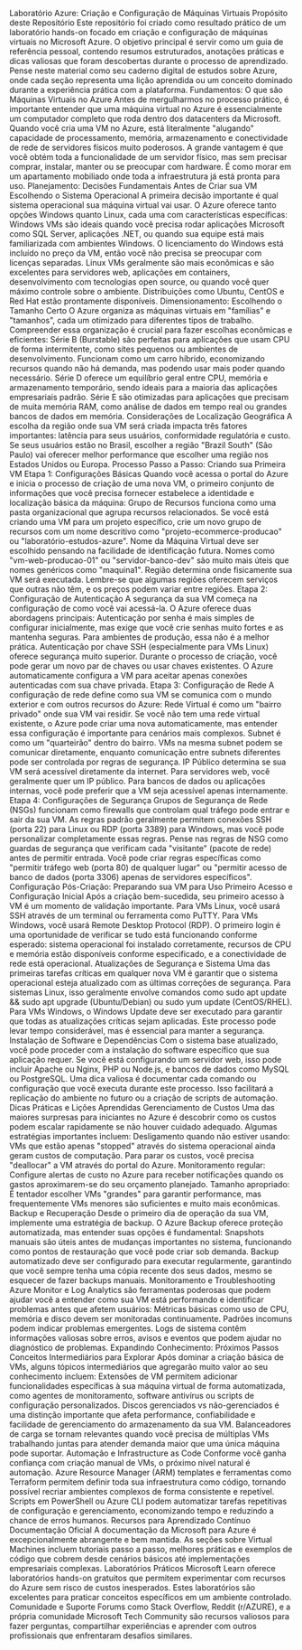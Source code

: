 Laboratório Azure: Criação e Configuração de Máquinas Virtuais
Propósito deste Repositório
Este repositório foi criado como resultado prático de um laboratório hands-on focado em criação e configuração de máquinas virtuais no Microsoft Azure. O objetivo principal é servir como um guia de referência pessoal, contendo resumos estruturados, anotações práticas e dicas valiosas que foram descobertas durante o processo de aprendizado.
Pense neste material como seu caderno digital de estudos sobre Azure, onde cada seção representa uma lição aprendida ou um conceito dominado durante a experiência prática com a plataforma.
Fundamentos: O que são Máquinas Virtuais no Azure
Antes de mergulharmos no processo prático, é importante entender que uma máquina virtual no Azure é essencialmente um computador completo que roda dentro dos datacenters da Microsoft. Quando você cria uma VM no Azure, está literalmente "alugando" capacidade de processamento, memória, armazenamento e conectividade de rede de servidores físicos muito poderosos.
A grande vantagem é que você obtém toda a funcionalidade de um servidor físico, mas sem precisar comprar, instalar, manter ou se preocupar com hardware. É como morar em um apartamento mobiliado onde toda a infraestrutura já está pronta para uso.
Planejamento: Decisões Fundamentais Antes de Criar sua VM
Escolhendo o Sistema Operacional
A primeira decisão importante é qual sistema operacional sua máquina virtual vai usar. O Azure oferece tanto opções Windows quanto Linux, cada uma com características específicas:
Windows VMs são ideais quando você precisa rodar aplicações Microsoft como SQL Server, aplicações .NET, ou quando sua equipe está mais familiarizada com ambientes Windows. O licenciamento do Windows está incluído no preço da VM, então você não precisa se preocupar com licenças separadas.
Linux VMs geralmente são mais econômicas e são excelentes para servidores web, aplicações em containers, desenvolvimento com tecnologias open source, ou quando você quer máximo controle sobre o ambiente. Distribuições como Ubuntu, CentOS e Red Hat estão prontamente disponíveis.
Dimensionamento: Escolhendo o Tamanho Certo
O Azure organiza as máquinas virtuais em "famílias" e "tamanhos", cada um otimizado para diferentes tipos de trabalho. Compreender essa organização é crucial para fazer escolhas econômicas e eficientes:
Série B (Burstable) são perfeitas para aplicações que usam CPU de forma intermitente, como sites pequenos ou ambientes de desenvolvimento. Funcionam como um carro híbrido, economizando recursos quando não há demanda, mas podendo usar mais poder quando necessário.
Série D oferece um equilíbrio geral entre CPU, memória e armazenamento temporário, sendo ideais para a maioria das aplicações empresariais padrão.
Série E são otimizadas para aplicações que precisam de muita memória RAM, como análise de dados em tempo real ou grandes bancos de dados em memória.
Considerações de Localização Geográfica
A escolha da região onde sua VM será criada impacta três fatores importantes: latência para seus usuários, conformidade regulatória e custo. Se seus usuários estão no Brasil, escolher a região "Brazil South" (São Paulo) vai oferecer melhor performance que escolher uma região nos Estados Unidos ou Europa.
Processo Passo a Passo: Criando sua Primeira VM
Etapa 1: Configurações Básicas
Quando você acessa o portal do Azure e inicia o processo de criação de uma nova VM, o primeiro conjunto de informações que você precisa fornecer estabelece a identidade e localização básica da máquina:
Grupo de Recursos funciona como uma pasta organizacional que agrupa recursos relacionados. Se você está criando uma VM para um projeto específico, crie um novo grupo de recursos com um nome descritivo como "projeto-ecommerce-producao" ou "laboratório-estudos-azure".
Nome da Máquina Virtual deve ser escolhido pensando na facilidade de identificação futura. Nomes como "vm-web-producao-01" ou "servidor-banco-dev" são muito mais úteis que nomes genéricos como "maquina1".
Região determina onde fisicamente sua VM será executada. Lembre-se que algumas regiões oferecem serviços que outras não têm, e os preços podem variar entre regiões.
Etapa 2: Configuração de Autenticação
A segurança da sua VM começa na configuração de como você vai acessá-la. O Azure oferece duas abordagens principais:
Autenticação por senha é mais simples de configurar inicialmente, mas exige que você crie senhas muito fortes e as mantenha seguras. Para ambientes de produção, essa não é a melhor prática.
Autenticação por chave SSH (especialmente para VMs Linux) oferece segurança muito superior. Durante o processo de criação, você pode gerar um novo par de chaves ou usar chaves existentes. O Azure automaticamente configura a VM para aceitar apenas conexões autenticadas com sua chave privada.
Etapa 3: Configuração de Rede
A configuração de rede define como sua VM se comunica com o mundo exterior e com outros recursos do Azure:
Rede Virtual é como um "bairro privado" onde sua VM vai residir. Se você não tem uma rede virtual existente, o Azure pode criar uma nova automaticamente, mas entender essa configuração é importante para cenários mais complexos.
Subnet é como um "quarteirão" dentro do bairro. VMs na mesma subnet podem se comunicar diretamente, enquanto comunicação entre subnets diferentes pode ser controlada por regras de segurança.
IP Público determina se sua VM será acessível diretamente da internet. Para servidores web, você geralmente quer um IP público. Para bancos de dados ou aplicações internas, você pode preferir que a VM seja acessível apenas internamente.
Etapa 4: Configurações de Segurança
Grupos de Segurança de Rede (NSGs) funcionam como firewalls que controlam qual tráfego pode entrar e sair da sua VM. As regras padrão geralmente permitem conexões SSH (porta 22) para Linux ou RDP (porta 3389) para Windows, mas você pode personalizar completamente essas regras.
Pense nas regras de NSG como guardas de segurança que verificam cada "visitante" (pacote de rede) antes de permitir entrada. Você pode criar regras específicas como "permitir tráfego web (porta 80) de qualquer lugar" ou "permitir acesso de banco de dados (porta 3306) apenas de servidores específicos".
Configuração Pós-Criação: Preparando sua VM para Uso
Primeiro Acesso e Configuração Inicial
Após a criação bem-sucedida, seu primeiro acesso à VM é um momento de validação importante. Para VMs Linux, você usará SSH através de um terminal ou ferramenta como PuTTY. Para VMs Windows, você usará Remote Desktop Protocol (RDP).
O primeiro login é uma oportunidade de verificar se tudo está funcionando conforme esperado: sistema operacional foi instalado corretamente, recursos de CPU e memória estão disponíveis conforme especificado, e a conectividade de rede está operacional.
Atualizações de Segurança e Sistema
Uma das primeiras tarefas críticas em qualquer nova VM é garantir que o sistema operacional esteja atualizado com as últimas correções de segurança. Para sistemas Linux, isso geralmente envolve comandos como sudo apt update && sudo apt upgrade (Ubuntu/Debian) ou sudo yum update (CentOS/RHEL).
Para VMs Windows, o Windows Update deve ser executado para garantir que todas as atualizações críticas sejam aplicadas. Este processo pode levar tempo considerável, mas é essencial para manter a segurança.
Instalação de Software e Dependências
Com o sistema base atualizado, você pode proceder com a instalação do software específico que sua aplicação requer. Se você está configurando um servidor web, isso pode incluir Apache ou Nginx, PHP ou Node.js, e bancos de dados como MySQL ou PostgreSQL.
Uma dica valiosa é documentar cada comando ou configuração que você executa durante este processo. Isso facilitará a replicação do ambiente no futuro ou a criação de scripts de automação.
Dicas Práticas e Lições Aprendidas
Gerenciamento de Custos
Uma das maiores surpresas para iniciantes no Azure é descobrir como os custos podem escalar rapidamente se não houver cuidado adequado. Algumas estratégias importantes incluem:
Desligamento quando não estiver usando: VMs que estão apenas "stopped" através do sistema operacional ainda geram custos de computação. Para parar os custos, você precisa "deallocar" a VM através do portal do Azure.
Monitoramento regular: Configure alertas de custo no Azure para receber notificações quando os gastos aproximarem-se do seu orçamento planejado.
Tamanho apropriado: É tentador escolher VMs "grandes" para garantir performance, mas frequentemente VMs menores são suficientes e muito mais econômicas.
Backup e Recuperação
Desde o primeiro dia de operação da sua VM, implemente uma estratégia de backup. O Azure Backup oferece proteção automatizada, mas entender suas opções é fundamental:
Snapshots manuais são úteis antes de mudanças importantes no sistema, funcionando como pontos de restauração que você pode criar sob demanda.
Backup automatizado deve ser configurado para executar regularmente, garantindo que você sempre tenha uma cópia recente dos seus dados, mesmo se esquecer de fazer backups manuais.
Monitoramento e Troubleshooting
Azure Monitor e Log Analytics são ferramentas poderosas que podem ajudar você a entender como sua VM está performando e identificar problemas antes que afetem usuários:
Métricas básicas como uso de CPU, memória e disco devem ser monitoradas continuamente. Padrões incomuns podem indicar problemas emergentes.
Logs de sistema contêm informações valiosas sobre erros, avisos e eventos que podem ajudar no diagnóstico de problemas.
Expandindo Conhecimento: Próximos Passos
Conceitos Intermediários para Explorar
Após dominar a criação básica de VMs, alguns tópicos intermediários que agregarão muito valor ao seu conhecimento incluem:
Extensões de VM permitem adicionar funcionalidades específicas à sua máquina virtual de forma automatizada, como agentes de monitoramento, software antivírus ou scripts de configuração personalizados.
Discos gerenciados vs não-gerenciados é uma distinção importante que afeta performance, confiabilidade e facilidade de gerenciamento do armazenamento da sua VM.
Balanceadores de carga se tornam relevantes quando você precisa de múltiplas VMs trabalhando juntas para atender demanda maior que uma única máquina pode suportar.
Automação e Infrastructure as Code
Conforme você ganha confiança com criação manual de VMs, o próximo nível natural é automação. Azure Resource Manager (ARM) templates e ferramentas como Terraform permitem definir toda sua infraestrutura como código, tornando possível recriar ambientes complexos de forma consistente e repetível.
Scripts em PowerShell ou Azure CLI podem automatizar tarefas repetitivas de configuração e gerenciamento, economizando tempo e reduzindo a chance de erros humanos.
Recursos para Aprendizado Contínuo
Documentação Oficial
A documentação da Microsoft para Azure é excepcionalmente abrangente e bem mantida. As seções sobre Virtual Machines incluem tutoriais passo a passo, melhores práticas e exemplos de código que cobrem desde cenários básicos até implementações empresariais complexas.
Laboratórios Práticos
Microsoft Learn oferece laboratórios hands-on gratuitos que permitem experimentar com recursos do Azure sem risco de custos inesperados. Estes laboratórios são excelentes para praticar conceitos específicos em um ambiente controlado.
Comunidade e Suporte
Forums como Stack Overflow, Reddit (r/AZURE), e a própria comunidade Microsoft Tech Community são recursos valiosos para fazer perguntas, compartilhar experiências e aprender com outros profissionais que enfrentaram desafios similares.
